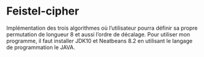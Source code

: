 # Feistel-cipher
Implémentation des trois algorithmes où l’utilisateur pourra définir sa propre permutation de longueur 8 et aussi l’ordre de décalage.
Pour utiliser mon programme, il faut installer JDK10 et Neatbeans 8.2 en utilisant le langage de programmation le JAVA.

